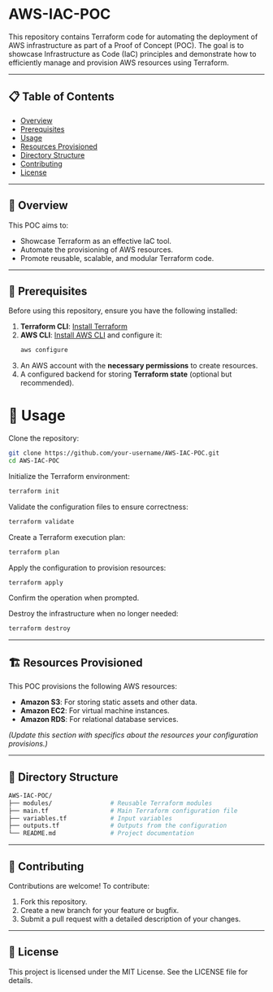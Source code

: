 # AWS-IAC-POC

This repository contains Terraform code for automating the deployment of AWS infrastructure as part of a Proof of Concept (POC). The goal is to showcase Infrastructure as Code (IaC) principles and demonstrate how to efficiently manage and provision AWS resources using Terraform.

---

## 📋 Table of Contents

- [Overview](#-overview)
- [Prerequisites](#-prerequisites)
- [Usage](#-usage)
- [Resources Provisioned](#%EF%B8%8F-resources-provisioned)
- [Directory Structure](#-directory-structure)
- [Contributing](#-contributing)
- [License](#-license)

---

## 📖 Overview

This POC aims to:
- Showcase Terraform as an effective IaC tool.
- Automate the provisioning of AWS resources.
- Promote reusable, scalable, and modular Terraform code.

---

## 🔧 Prerequisites

Before using this repository, ensure you have the following installed:
1. **Terraform CLI**: [Install Terraform](https://developer.hashicorp.com/terraform/tutorials/aws-get-started/install-cli)
2. **AWS CLI**: [Install AWS CLI](https://aws.amazon.com/cli/) and configure it:
   ```bash
   aws configure
3. An AWS account with the **necessary permissions** to create resources.
4. A configured backend for storing **Terraform state** (optional but recommended).

# 🚀 Usage

Clone the repository:

```bash
git clone https://github.com/your-username/AWS-IAC-POC.git
cd AWS-IAC-POC
```

Initialize the Terraform environment:

```bash
terraform init
```

Validate the configuration files to ensure correctness:

```bash
terraform validate
```

Create a Terraform execution plan:

```bash
terraform plan
```

Apply the configuration to provision resources:

```bash
terraform apply
```

Confirm the operation when prompted.

Destroy the infrastructure when no longer needed:

```bash
terraform destroy
```

---

## 🏗️ Resources Provisioned

This POC provisions the following AWS resources:

- **Amazon S3**: For storing static assets and other data.
- **Amazon EC2**: For virtual machine instances.
- **Amazon RDS**: For relational database services.

*(Update this section with specifics about the resources your configuration provisions.)*

---

## 📂 Directory Structure

```bash
AWS-IAC-POC/
├── modules/                # Reusable Terraform modules
├── main.tf                 # Main Terraform configuration file
├── variables.tf            # Input variables
├── outputs.tf              # Outputs from the configuration
└── README.md               # Project documentation
```

---

## 🤝 Contributing

Contributions are welcome! To contribute:

1. Fork this repository.
2. Create a new branch for your feature or bugfix.
3. Submit a pull request with a detailed description of your changes.

---

## 📜 License

This project is licensed under the MIT License. See the LICENSE file for details.
